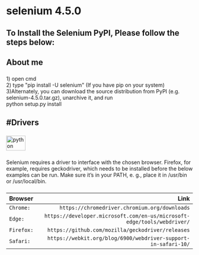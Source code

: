 <h1 align="left">selenium 4.5.0</h1>

###

<h2 align="left">To Install the Selenium PyPI, Please follow the steps below:</h2>

###

<h2 align="left">About me</h2>

###

<p align="left">1) open cmd <br> 2) type "pip install -U selenium" (If you have pip on your system)<br> 3)Alternately, you can download the source distribution from PyPI (e.g. selenium-4.5.0.tar.gz), unarchive it, and run<br>      python setup.py install</p>

###

<h2 align="left">#Drivers</h2>

###

<div align="left">
  <img src="https://cdn.jsdelivr.net/gh/devicons/devicon/icons/python/python-original.svg" height="40" width="52" alt="python logo"  />
</div>

###

<p align="left">Selenium requires a driver to interface with the chosen browser. Firefox, for example, requires geckodriver, which needs to be installed before the below examples can be run. Make sure it’s in your PATH, e. g., place it in /usr/bin or /usr/local/bin.</p>

###
| Browser        | Link  |
| :------------  | --------: |
| `Chrome:`      | `https://chromedriver.chromium.org/downloads`   |
| `Edge:`        | `https://developer.microsoft.com/en-us/microsoft-edge/tools/webdriver/`   |
| `Firefox:`     | `https://github.com/mozilla/geckodriver/releases`   |
| `Safari:`      | `https://webkit.org/blog/6900/webdriver-support-in-safari-10/`   |


###



###
